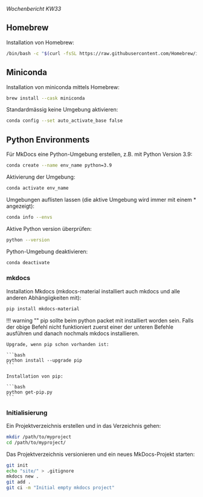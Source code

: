 *Wochenbericht KW33*

## Homebrew

Installation von Homebrew:

```bash
/bin/bash -c "$(curl -fsSL https://raw.githubusercontent.com/Homebrew/install/HEAD/install.sh)"
```

## Miniconda

Installation von miniconda mittels Homebrew:

```bash
brew install --cask miniconda
```

Standardmässig keine Umgebung aktivieren:

```bash
conda config --set auto_activate_base false
```

## Python Environments

Für MkDocs eine Python-Umgebung erstellen, z.B. mit Python Version 3.9:

```bash
conda create --name env_name python=3.9
```

Aktivierung der Umgebung:

```bash
conda activate env_name
```

Umgebungen auflisten lassen (die aktive Umgebung wird immer mit einem * angezeigt):

```bash
conda info --envs
```

Aktive Python version überprüfen:

```bash
python --version
```

Python-Umgebung deaktivieren:

```bash
conda deactivate
```

### mkdocs

Installation Mkdocs (mkdocs-material installiert auch mkdocs und alle anderen Abhängiigkeiten mit):

```bash
pip install mkdocs-material
```

!!! warning ""
    pip sollte beim python packet mit installiert worden sein. Falls der obige Befehl nicht funktioniert zuerst einer der unteren Befehle ausführen und danach nochmals mkdocs installieren.

    Upgrade, wenn pip schon vorhanden ist:

    ```bash
    python install --upgrade pip
    ```

    Installation von pip:

    ```bash
    python get-pip.py
    ```

### Initialisierung

Ein Projektverzeichnis erstellen und in das Verzeichnis gehen:

```bash
mkdir /path/to/myproject
cd /path/to/myproject/
```

Das Projektverzeichnis versionieren und ein neues MkDocs-Projekt starten:

```bash
git init
echo "site/" > .gitignore
mkdocs new .
git add .
git ci -m "Initial empty mkdocs project"
```

